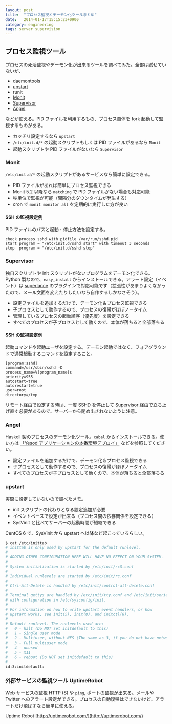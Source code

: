 ```yaml
---
layout: post
title:  "プロセス監視とデーモン化ツールまとめ"
date:   2014-01-17T15:15:23+0900
category: engineering
tags: server supervision
---
```


## プロセス監視ツール

プロセスの死活監視やデーモン化が出来るツールを調べてみた。全部は試せていないが、

- daemontools
- [upstart](http://upstart.ubuntu.com/)
- runit
- [Monit](http://mmonit.com/monit/)
- [Supervisor](http://supervisord.org/)
- [Angel](https://github.com/MichaelXavier/Angel)

などが使える。PID ファイルを利用するもの、プロセス自体を fork 起動して監視するものがある。

- カッチリ設定するなら `upstart`
- `/etc/init.d/*` の起動スクリプトもしくは PID ファイルがあるなら `Monit`
- 起動スクリプトや PID ファイルがないなら `Supervisor`

### Monit

`/etc/init.d/*` の起動スクリプトがあるサービスなら簡単に設定できる。

- PID ファイルがあれば簡単にプロセス監視できる
- Monit 5.2 以降なら `matching` で PID ファイルがない場合も対応可能
- 秒単位で監視が可能（間隔分のダウンタイムが発生する）
- cron で `monit monitor all` を定期的に実行した方が良い

#### SSH の監視設定例

PID ファイルのパスと起動・停止方法を設定する。

```
check process sshd with pidfile /var/run/sshd.pid
start program = "/etc/init.d/sshd start" with timeout 3 seconds
stop  program = "/etc/init.d/sshd stop"
```

### Supervisor

独自スクリプトや init スクリプトがないプログラムをデーモン化できる。Python 製なので、`easy_install` からインストールできる。アラート設定（イベント）は [superlance](http://superlance.readthedocs.org/en/latest/index.html) のプラグインで対応可能です（拡張性があまりよくなかったので、メール文面を変えたりしたいなら自作するしかなさそう）。

- 設定ファイルを追加するだけで、デーモン化＆プロセス監視できる
- 子プロセスとして動作するので、プロセスの復帰がほぼノータイム
- 管理しているプロセスの起動順序（優先度）を設定できる
- すべてのプロセスが子プロセスとして動くので、本体が落ちると全部落ちる

#### SSH の監視設定例

起動コマンドや起動ユーザを設定する。デーモン起動ではなく、フォアグラウンドで通常起動するコマンドを設定すること。

```
[program:sshd]
command=/usr/sbin/sshd -D
process_name=%(program_name)s
priority=955
autostart=true
autorestart=true
user=root
directory=/tmp
```

リモート経由で設定する時は、一度 SSHD を停止して Supervisor 経由で立ち上げ直す必要があるので、サーバーから閉め出されないように注意。

### Angel

Haskell 製のプロセスのデーモン化ツール。`cabal` からインストールできる。使い方は [「Yesod アプリケーションの本番環境デプロイ」](http://yulii.net/entries/10) などを参照してください。

- 設定ファイルを追加するだけで、デーモン化＆プロセス監視できる
- 子プロセスとして動作するので、プロセスの復帰がほぼノータイム
- すべてのプロセスが子プロセスとして動くので、本体が落ちると全部落ちる

### upstart

実際に設定していないので調べたメモ。

- init スクリプトの代わりとなる設定追加が必要
- イベントベースで設定が出来る（プロセス間の依存関係を設定できる）
- SysVinit と比べてサーバーの起動時間が短縮できる

CentOS 6 で、SysVinit から upstart へ以降など起こっているらしい。

```sh
$ cat /etc/inittab
# inittab is only used by upstart for the default runlevel.
#
# ADDING OTHER CONFIGURATION HERE WILL HAVE NO EFFECT ON YOUR SYSTEM.
#
# System initialization is started by /etc/init/rcS.conf
#
# Individual runlevels are started by /etc/init/rc.conf
#
# Ctrl-Alt-Delete is handled by /etc/init/control-alt-delete.conf
#
# Terminal gettys are handled by /etc/init/tty.conf and /etc/init/serial.conf,
# with configuration in /etc/sysconfig/init.
#
# For information on how to write upstart event handlers, or how
# upstart works, see init(5), init(8), and initctl(8).
#
# Default runlevel. The runlevels used are:
#   0 - halt (Do NOT set initdefault to this)
#   1 - Single user mode
#   2 - Multiuser, without NFS (The same as 3, if you do not have networking)
#   3 - Full multiuser mode
#   4 - unused
#   5 - X11
#   6 - reboot (Do NOT set initdefault to this)
#
id:3:initdefault:
```

### 外部サービスの監視ツール UptimeRobot

Web サービスの監視 HTTP (S) や `ping`, ポートの監視が出来る。メールやTwitter へのアラート設定ができる。プロセスの自動復帰はできないけど、アラートだけ飛ばすなら簡単に使える。

Uptime Robot [http://uptimerobot.com/](http://uptimerobot.com/)
